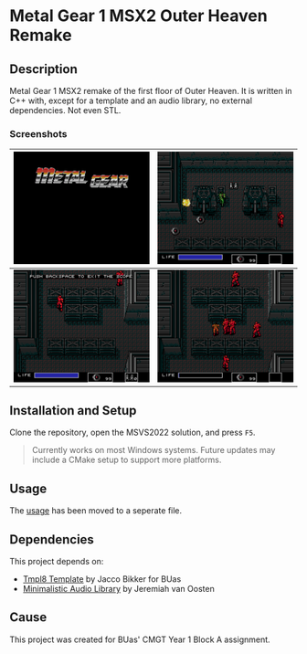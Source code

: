 # Metal Gear 1 MSX2 Outer Heaven Remake

## Description
Metal Gear 1 MSX2 remake of the first floor of Outer Heaven. It is written in C++ with, except for a template and an audio library, no external dependencies. Not even STL.

### Screenshots
| ![Opening screen](docs/screenshots/opening.png) | ![Landmine](docs/screenshots/landmine.png) |
| -------------------------------------- | ---------------------------------- |
| ![Scope](docs/screenshots/scope.png)          | ![Game Over](docs/screenshots/gameover.png) |

## Installation and Setup
Clone the repository, open the MSVS2022 solution, and press `F5`.
> Currently works on most Windows systems. Future updates may include a CMake setup to support more platforms.

## Usage
The [usage](docs/USAGE.md) has been moved to a seperate file.

## Dependencies

This project depends on:

- [Tmpl8 Template](https://github.com/jbikker/tmpl8) by Jacco Bikker for BUas
- [Minimalistic Audio Library](https://github.com/jpvanoosten/Audio) by Jeremiah van Oosten

## Cause
This project was created for BUas' CMGT Year 1 Block A assignment.
